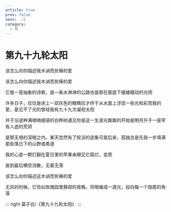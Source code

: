 ```yaml
---
article: true
prev: false
next: ./2
category:
  - 信
---
```


# 第九十九轮太阳

该怎么向你描述我木讷而贫瘠的爱

<!-- more -->

该怎么向你描述我木讷而贫瘠的爱

它是一首抽象的诗歌，是一条水淋淋的公路也是那在窗底下缓缓蠕动的光阴

许多日子，仅仅是闭上一双灰色的眼睛后才终于从水面上浮现一些光和彩而我的爱，是见不了光的曾经我有九十九次凝视太阳

并于沿途种满喃喃细语的白桦树遇见你是这一生波光粼粼的开始是明月升于一座罕有人迹的荒郊

是那无垠的深暗之内，某天忽然有了皎洁的迹象可是后来，孤独总是先我一步填满那些落日下的山野或甬道

我的心是一颗打翻在夏日里的苹果亲眼见它腐烂，变质

直到最后横空消散，无着无落

该怎么向你描述这木讷而贫瘠的爱

无风的时候，它恰似玫瑰园里静寂的夜晚。将暗催成一道光，投向每一个隐匿的角落

::: right
莫子白/《第九十九轮太阳》
:::
